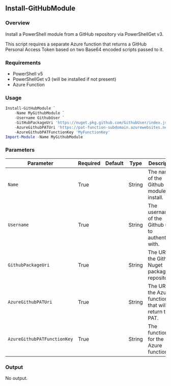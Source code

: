 ## Install-GitHubModule
### Overview
Install a PowerShell module from a GitHub repository via PowerShellGet v3.

This script requires a separate Azure function that returns a GitHub Personal Access Token based on two Base64 encoded scripts passed to it.

### Requirements
- PowerShell v5
- PowerShellGet v3 (will be installed if not present)
- Azure Function

### Usage
```powershell
Install-GitHubModule `
    -Name MyGithubModule `
    -Username GithubUser `
    -GitHubPackageUri 'https://nuget.pkg.github.com/GithubUser/index.json' `
    -AzureGithubPATUri 'https://pat-function-subdomain.azurewebsites.net/api/FunctionName' `
    -AzureGithubPATFunctionKey 'MyFunctionKey'
Import-Module -Name MyGithubModule
```

### Parameters
| Parameter                   | Required | Default | Type   | Description                                                      |
| --------------------------- | -------- | ------- | ------ | ---------------------------------------------------------------- |
| `Name`                      | True     |         | String | The name of the Github module to install.                        |
| `Username`                  | True     |         | String | The username of the Github user to authenticate with.            |
| `GithubPackageUri`          | True     |         | String | The URI to the Github Nuget package repository.                  |
| `AzureGithubPATUri`         | True     |         | String | The URI to the Azure function that will return the PAT.          |
| `AzureGithubPATFunctionKey` | True     |         | String | The function key for the Azure function.                         |

### Output
No output.